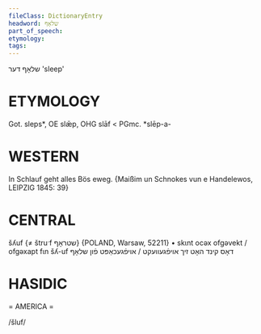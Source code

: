 ```yaml
---
fileClass: DictionaryEntry
headword: שלאָף
part_of_speech: 
etymology: 
tags: 
---
```

שלאָף
דער
'sleep'

ETYMOLOGY
===========
Got. sleps*, OE slǣp, OHG slāf < PGmc. *slēp-a-

WESTERN
========

In Schlauf geht alles Bös eweg.
{Maißim un Schnokes vun e Handelewos, LEIPZIG 1845: 39}

CENTRAL
========

šʎuf {≠ štruˑf שטראָף} {POLAND, Warsaw, 52211}
	•	skɩnt ocəx ofgəvekt / ofgəxapt fɩn šʎ-uf דאָס קינד האָט זיך אויפֿגעוועקט / אויפֿגעכאַפּט פֿון שלאָף

HASIDIC
=======
= AMERICA = 

/šluf/